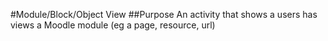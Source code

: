 #Module/Block/Object View
##Purpose
An activity that shows a users has views a Moodle module (eg a page, resource, url)

